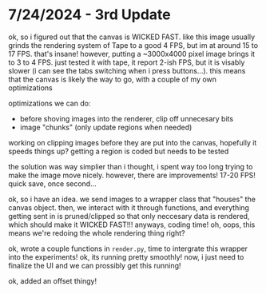 # 7/24/2024 - 3rd Update

ok, so i figured out that the canvas is WICKED FAST. like this image usually grinds the rendering system of Tape to a good 4 FPS, but im at around 15 to 17 FPS. that's insane! however, putting a ~3000x4000 pixel image brings it to 3 to 4 FPS. just tested it with tape, it report 2-ish FPS, but it is visably slower (i can see the tabs switching when i press buttons...). this means that the canvas is likely the way to go, with a couple of my own optimizations

optimizations we can do:
- before shoving images into the renderer, clip off unnecesary bits
- image "chunks" (only update regions when needed)

working on clipping images before they are put into the canvas, hopefully it speeds things up? getting a region is coded but needs to be tested

the solution was way simplier than i thought, i spent way too long trying to make the image move nicely. however, there are improvements! 17-20 FPS! quick save, once second...

ok, so i have an idea. we send images to a wrapper class that "houses" the canvas object. then, we interact with it through functions, and everything getting sent in is pruned/clipped so that only neccesary data is rendered, which should make it WICKED FAST!!! anyways, coding time! oh, oops, this means we're redoing the whole rendering thing right?

ok, wrote a couple functions in `render.py`, time to intergrate this wrapper into the experiments! ok, its running pretty smoothly! now, i just need to finalize the UI and we can prossibly get this running!

ok, added an offset thingy!